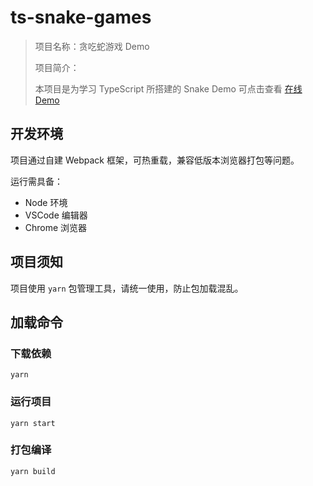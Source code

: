 # ts-snake-games

> 项目名称：贪吃蛇游戏 Demo
>
> 项目简介：
>
> 本项目是为学习 TypeScript 所搭建的 Snake Demo
> 可点击查看 [在线 Demo](https://ares-chang.github.io/ts-snake-games/)

## 开发环境

项目通过自建 Webpack 框架，可热重载，兼容低版本浏览器打包等问题。

运行需具备：

- Node 环境
- VSCode 编辑器
- Chrome 浏览器

## 项目须知

项目使用 `yarn` 包管理工具，请统一使用，防止包加载混乱。

## 加载命令

### 下载依赖

```
yarn
```

### 运行项目

```
yarn start
```

### 打包编译

```
yarn build
```
